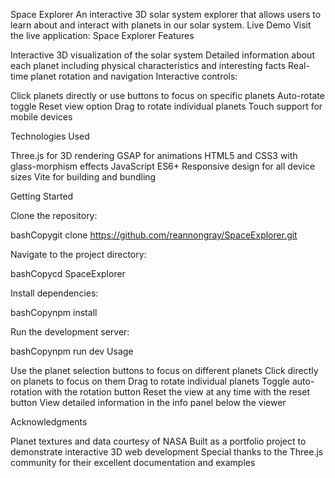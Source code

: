 Space Explorer
An interactive 3D solar system explorer that allows users to learn about and interact with planets in our solar system.
Live Demo
Visit the live application: Space Explorer
Features

Interactive 3D visualization of the solar system
Detailed information about each planet including physical characteristics and interesting facts
Real-time planet rotation and navigation
Interactive controls:

Click planets directly or use buttons to focus on specific planets
Auto-rotate toggle
Reset view option
Drag to rotate individual planets
Touch support for mobile devices



Technologies Used

Three.js for 3D rendering
GSAP for animations
HTML5 and CSS3 with glass-morphism effects
JavaScript ES6+
Responsive design for all device sizes
Vite for building and bundling

Getting Started

Clone the repository:

bashCopygit clone https://github.com/reannongray/SpaceExplorer.git

Navigate to the project directory:

bashCopycd SpaceExplorer

Install dependencies:

bashCopynpm install

Run the development server:

bashCopynpm run dev
Usage

Use the planet selection buttons to focus on different planets
Click directly on planets to focus on them
Drag to rotate individual planets
Toggle auto-rotation with the rotation button
Reset the view at any time with the reset button
View detailed information in the info panel below the viewer

Acknowledgments

Planet textures and data courtesy of NASA
Built as a portfolio project to demonstrate interactive 3D web development
Special thanks to the Three.js community for their excellent documentation and examples